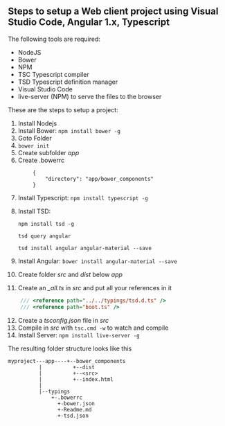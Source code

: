 ## Steps to setup a Web client project using Visual Studio Code, Angular 1.x, Typescript   

The following tools are required:
* NodeJS
* Bower
* NPM
* TSC Typescript compiler
* TSD Typescript definition manager
* Visual Studio Code
* live-server (NPM) to serve the files to the browser


These are the steps to setup a project:

1. Install Nodejs
2. Install Bower: ```npm install bower -g```
3. Goto Folder <myproject>
4. ```bower init```
5. Create subfolder *app*
6. Create .bowerrc
```
        {
            "directory": "app/bower_components"
        }
```
7. Install Typescript: ```npm install typescript -g```
8. Install TSD: 

    ```npm install tsd -g```

    ```tsd query angular```
    
    ```tsd install angular angular-material --save```
9. Install Angular: ```bower install angular-material --save```
10. Create folder *src* and *dist* below *app*
11. Create an *_all.ts* in *src* and put all your references in it
```javascript
    /// <reference path="../../typings/tsd.d.ts" />
    /// <reference path="boot.ts" />
````
12. Create a *tsconfig.json* file in *src*
13. Compile in *src* with ```tsc.cmd -w``` to watch and compile
14. Install Server: ```npm install live-server -g```

The resulting folder structure looks like this
```
myproject---app----+--bower_components
          |          +--dist
          |          +--<src>
          |          +--index.html
          |
          |--typings
              +-.bowerrc
                +-bower.json
                +-Readme.md
                +-tsd.json
```

